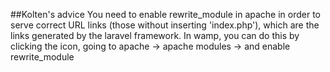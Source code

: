 ##Kolten's advice
You need to enable rewrite_module in apache in order to serve correct URL links (those without inserting 'index.php'), which are the links generated by the laravel framework.
In wamp, you can do this by clicking the icon, going to apache -> apache modules -> and enable rewrite_module